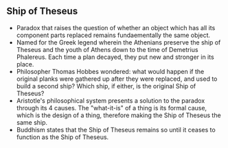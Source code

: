 Ship of Theseus
---------------

* Paradox that raises the question of whether an object which has all its component parts replaced remains fundaementally the same object.
* Named for the Greek legend wherein the Athenians preserve the ship of Theseus and the youth of Athens down to the time of Demetrius Phalereus.  Each time a plan decayed, they put new and stronger in its place.
* Philosopher Thomas Hobbes wondered: what would happen if the original planks were gathered up after they were replaced, and used to build a second ship? Which ship, if either, is the original Ship of Theseus?
* Aristotle's philosophical system presents a solution to the paradox through its 4 causes. The "what-it-is" of a thing is its formal cause, which is the design of a thing, therefore making the Ship of Theseus the same ship.
* Buddhism states that the Ship of Theseus remains so until it ceases to function as the Ship of Theseus.
